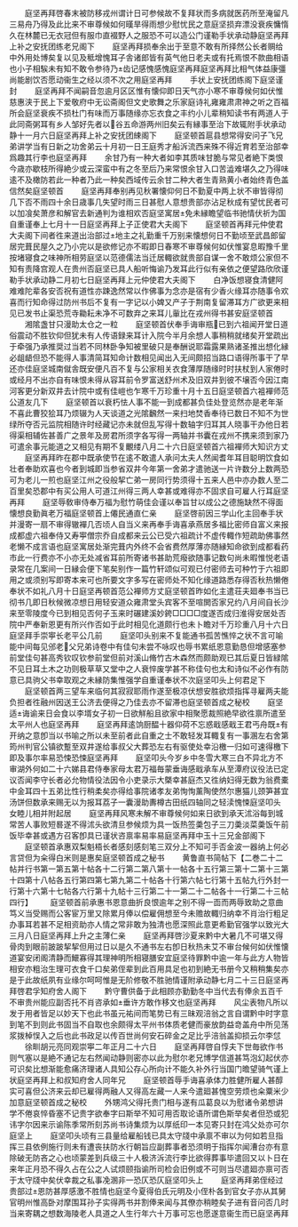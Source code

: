 <!-- { "loadSidebar": true } -->
　　庭坚再拜啓春末被防移戎州谓计日可参候故不复拜状而多病就医药所至淹留凡三易舟乃得及此比来不审尊候如何暵旱得雨想少慰忧民之意庭坚损弃漂没衰疾慵惰久在林麓已无衣冠但有服巾直裰野人之服恐不可以造公门谨勒手状承动静庭坚再拜上补之安抚团练老兄阁下
　　庭坚再拜损奉余出于至意不敢有所择然公长者赒给中外用处博矣复以见及秪增愧耳子舎诸郎皆有英气他日老夫或有托焉恨不款曲相语也小子相騃未有知不敢令参待乃齿记感愧感愧庭坚再拜庭坚再拜比相气体益康彊尚能剧饮否愿动衞生之经以须不次之用庭坚再拜
　　手状上安抚团练阁下庭坚谨封
　　庭坚再拜不闻嗣音忽逾月区区惟有懐仰即日天气亦小寒不审尊候何如伏惟慈惠浃于民上下爱敬府中无讼斋阁但文史歌舞之乐家庭诗礼雍雍肃肃神之听之百福所会庭坚衰疾不损杜门有味而万事随缘亦忘衣食之丰约小儿辈稍知读书有两道人于此同斋粥耳有乡人邹好先者以谷五命游两州旧矣云有縁事至治下故辄附手状承动静十一月六日庭坚再拜上补之安抚团綀阁下
　　庭坚顿首扈县想常得安问子飞兄弟讲学当有日新之功舍弟云十月初一日王庭秀才船泝流西来殊不得近育若至治部幸爲趣其行李也庭坚再拜
　　余甘乃有一种大者如李其质味甘脆与常见者絶下类恨今歳亦歇枝所得絶少或云深蛮中有之冬至后乃来常恨余甘入口苦澁难堪久之乃得味逺不及橄防若此一种者乃此一种矣西域传云余甘二种大者生青熟黄小者始终青色盖信然矣庭坚顿首
　　庭坚再拜奉别再见秋署懐仰何日不勤夏中两上状不审皆得彻几下否不雨四十余日歳事几失望时雨三日甚慰人意想贵部亦沾足秋成有望忧民者可以加飡矣萧彦和解官去新通判为谁相欢否庭坚寓居免未縁瞻望临书驰情伏祈为国自重谨奉上七月十一日庭坚再拜上子正使君大夫阁下
　　庭坚顿首再拜元仲使君大夫阁下间者徃来道出治部过地主之礼勤重千万别来懐想何日不勤顷至武昌郎留居完葺民屋久之乃小完以是欲修记亦不暇即日春寒不审尊候何如伏惟宴息暇豫千里按堵寝食之味神所相劳庭坚以范德儒法当迁居輙欲就贵部自谋一舍不敢烦公家但不知有责降宫观人在贵州否庭坚已具人船听悔谕乃发耳此行似有亲依之便望路欣欣谨勒手状承动静二月初七日庭坚再拜上元仲使君大夫阁下
　　白净饭想寝食清健阿难难陀辈各安否祝有道性亦踈逸然常以作佛事为念亦是宿有少香火缘耳亦随事令欢喜而行知命得过防州书后不复有一字记以小婢又产子于荆南复留滞耳方广欲更来相见已发书止渠恐荒寺耡耘未净不可数弃之来耳儿軰比在戎州得书甚安庭坚顿首
　　湘隂盏甘只漫助太仓之一粒
　　庭坚顿首伏奉手诲审瓶已到六祖闻开堂日道俗震动不胜钦仰但犹未有人传语録来耳计入院今半月余想人事稍稍就绪矣开堂疏出于牵强乃承推奨过当若不同林卧争知被里破只是奉酬说耶霜露果熟诸圣推出想化縁必龃龉但恐不能得人事清简耳知命计数相见闻出入无间颇招当路口语得所事干了早还亦佳庭坚城南僦舎既安便凡百不复与公家相关衣食薄厚随缘时时扶杖到人家倦时或经月不出亦自有味恨未得从容耳前令罗富送舒州术及旧双井到彼不壌否今因江南河客更分新双井去计院中或有佳嵦也乍寒千万珍重十月十五日庭坚顿首六袓襌师范公道友几下
　　庭坚顿首以衰朽怯人事不能一到成都甚负佳处登览然亦是老年渐不喜此曹狡狯耳乃烦辍为人天谈道之光隂飜然一来扫地焚香奉待已数日不知不为世绿所夺否元监院相随许时经藏记亦未就但乱写得十数轴字归耳其人晓事干办他日若得渠相辅佐甚善广之景年及房君所须字各写得一两轴并书囊在戎州不携来须到家乃可遣余事元能道之又相见有期不复覼缕八月二十六日庭坚顿首六祖襌师大知识方丈
　　庭坚再拜昨在郡中既承使节在逺不敢遣人承问太夫人然闻耆年耳目聪明饮食如壮者奉助欢喜也今者到城即当参省双井今年第一舍弟才遣驰送一片许数分上数两恐可为老儿一煎也庭坚江州之役般挈亡弟一房同行势须得十五来人邑中亦办数人至二百里矣恐郡中有买公用人可道江州得三两人幸甚或难得亦不固求自可雇人行耳庭坚再拜
　　庭坚辱敎审侍奉万福为慰竹萌佳会谨以奉旨甘以成公之德施缺然不得面懐想良勤眞老万福庭坚顿首上僊民通直仁亲
　　庭坚啓前因三学山化主回奉手状并漫寄一扇不审得辙襌几否顷人自当义来再奉手诲喜承燕居多福比密师自富义来报成都虚六祖奉侍又寿寕僧宗乔自成都来云公已受六祖疏计不虚传輙作短疏助佛事然老懒不成言语也庭坚寓居处渐完葺内外终不会省费然厚薄亦随縁知命欲到成都看药市此一行费亦不小亦无处减省耳前所寄诸书甚助荒癈欲随事记数句尚未暇惟悦老语录常在几案间一日縁会便下笔矣别作一篇竹轩颂似可观已付密师去可种竹于六祖即用之或须别写即寄本来可也所要文字多写在密师处不知化缘道路悉存得否秋热懒倦奉状不如礼八月十日庭坚再顿首范公襌师方丈庭坚顿首昨如化主遣荘夫廻奉书当已彻书几即日秋候微凉想日用轻安道众雍肃堂头宾客不至喧閧否家兄约八月间自长沙来至零陵度今已到相见否何子玉来时碾建溪妙銙□□□□度遂否成归淮得安居处否院中严奉新恩更有所兴作否如于此时相见化道颇行也未卜瞻对千万珍重八月十六日庭坚拜手崇寕长老平公几前
　　庭坚叩头别来不复能通书孤苦憔悴之状不言可喻能中间每见邠老父兄弟诗卷中有佳句未尝不咏叹也辱书累纸恩意勤恳但增感塞参前堂佳句甚高秀钦叹钦参前堂但前对溪山脩竹古木森然而颇助观已其后夏日皆緑隂不见日耳土木之功则极草草又堂中之人衰悴废学甚不称佳句也太和诗似不必作有防意已具驹父书幸取观之未縁防集惟强学自重谨奉状不次庭坚叩头上何君足下
　　庭坚顿首两三望车来临何其寂寂耶雨作遂至极凉伏想安胜欲烦指挥寻雇两夫能负担者徃融州因送王公济去便得之乃佳去亦不留滞也庭坚顿首成之秘校
　　庭坚适诲谕来日会食以李壻女子初一日欲觧船且欲家中相聚愿裁照絶早欲徃禀所遣至太平州人也庭坚再拜
　　庭坚再拜逺饷厨醖十器仰荷不忘惑戢感戢王君丐舟既有开纳之意卽当以书喻之所以未至前者此自重之士不敢轻发耳輙复有一事溷左右舍第筠州判官公镇欲蹔至双井遂给事叔父大葬恐左右有驱使处幸沿檄一归如可速得檄下即及事尔率易恐悚恐悚庭坚再拜
　　庭坚叩头今岁乡中冬雪大寒三白不异北方不审湖外何如二十六娣县君侍奉家母太君万福毎蒙垂诲感戢承车从至潭府议役法已定议否闻李守长者必允物情役法因令小吏录示大槩幸甚庭杰又徃纳妇得无数为翁费橐中金耳四十五弟比性行稍柔矣亦得给事院诸孝友弟恂恂薰陶使然尔惠猫儿颈笋甚宜汤饼但数承来赐无以为报耳荔子一囊漫助夀樽古田纸四轴同之轻渎愧悚庭坚叩头　女睦儿相并附起居
　　庭坚再拜风寒未解不审尊候何如来日欲到承天沭浴每到城常苦人事败短晷遂不得沭头欲清旦参候烦为具一饭热签羮包子三刀羮淡菜羮饭午前饭毕幸甚或遇方召客卽具已谨状咨禀率易率易庭坚再拜中玉十三兄金部阁下
　　庭坚顿首承惠双梨魁梧长者感刻感刻笔三双分上不知可手否金波一器纳上何必言贷但为籴得白米则是惠矣庭坚顿首成之秘书
　　黄鲁直书简帖下【二巻二十二帖并行书第一第五第十帖各十二行第二第八第十一帖各十五行第三第十二第十三第十四第十八帖各五行第四第七第九第二十帖各十行第六帖七行第十五帖九行外封一行第十六第十七帖各六行第十九帖十三行第二十一第二十二帖各十一行第二十三帖四行】
　　庭坚顿首前承惠书恩意曲折良恨逾年之别不得一靣而两辱致助之意曲笃义当受赐而公客宦万里又除累月俸以偿雇佣想至今未赡故輙归纳幸不肖治行粗足办事耳若甚不足相资助亦人情之常非敢为独清也愿深照此意更希勤官强学以致光大三月八日庭坚再拜上升之主薄仁亲
　　庭坚再拜啓沙夏来黔中大暑几不可堪又得骨肉到眼前跛跛挈挈但用过日以是久不通书左右卽日秋热未艾不审台候何如伏惟懐道宴安闭阁清静而鱞寡得其理神明所相寝膳安宜庭坚待罪黔中逾一年与此方人物皆相安亦粗治生理可衣食千口矣弟侄辈到此百用具足也初到絶无书册今又稍稍集矣亦是于此故纸夙有业缘尔呵呵惟是无阶修敬不胜驰情谨附承动静七月二十三日庭坚再拜啓君孚知府舍人阁下
　　黔守曹供备于此相顾亦勤勤冬中当代去有俸余五百千不审贵州能应副否托不肖咨承如垂许方敢作移文也庭坚再拜
　　风尘表物凡所以发于用者皆足以妙天下也此书虽元祐间而笔势已有三昧观涪翁之言自谓黔中时字意到笔不到则此书固当不自取也余颇得太平州书体质老健而豪放韵益竒盖舟中所见荡浆拨棹悮入之后也此书政足以传百世尚何安石碎金之足比乎涪翁盖抑损云尔李怤
　　徐甽胡元亮同观崇寕二年正月二十六日
　　庭坚再拜啓自惇夫下世毎欲作书则气塞以是絶不通记左右然闻动静则密亦以此为慰尔老兄博学信道甚笃泡幻起伏亦可识矣比想渐能愈痛济理诸人具知公存心所向计不能久补外行当国门曕望骑气谨上状庭坚再拜上和叔知府舍人同年兄
　　庭坚顿首辱手诲喜承体力胜健所雇人甚醇实可喜但公济来云却已雇得两融人又得高左藏一人来今遣廻甚愧空劳烦也籴粟米少加意庭坚顿首成之秘校
　　外甥鸿父得托贵门相与遂有瓜葛良以为慰诸令弟想讲学不倦哀悴昏塞不记贵字欲奉字曰斯举不知可用否取论语所谓色斯举矣者但恐或犯讳字尔因来示谕陈季常所刻苏尚书诗集烦为以厚纸印一本见寄只封在鸿父处亦可尔庭坚上
　　庭坚叩头顷有三县量给雇船钱已具太守牋中承禀不审以为何如若旦指挥三县依例施行则未有遭丧扶防水行朝旨应副葬事者恐须明于指挥尔闻漕台亦有意除破无防吝之心也顷蒙差到兵级三十人极济泝流行李比欲得葬事毕遣回又以卜日在来年正月恐不得久占在公之人试烦颐指谕所司检会旧例或不可则当尽遣廻亦禀可否于太守牋中矣伏幸裁之私事凂溷非一恐仄恐仄庭坚叩头上
　　庭坚再拜弟侄经过贵部过恩防甚厚感激不胜情也庭坚今夏得伯氏元明及小侄朴各到官女子亦从其舅官明州惟高卧对摩围耳孙子实得两书并割俸来闻与其僚亦稍睦矣子进有音问否几时当来寄耦之想数海陵老人具道之人生行年六十万事可忘也愿遂意衞生而已庭坚再拜
